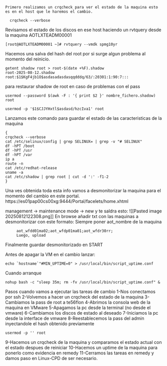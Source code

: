 	Primero realizamos un crqcheck para ver el estado de la maquina esto es en el host que le haremos el cambio.

```
  crqcheck --verbose
```

Revisamos el estado de los discos en ese host haciendo un rvtquery desde la maquina AOTLXTEADM00001

```
[root@AOTLXTEADM00001 ~]# rvtquery --vmdk spmg10yr

```

Hacemos una salva del hash del root por si surge algun problema al momento del reinicio.

```
getent shadow root > root-$(date +%F).shadow
root-2025-08-12.shadow
root:$1$KgF4jb1O$asdasadasdasqqdddq/63/:20301:1:90:7:::

```

para restaurar shadow de root en caso de problemas con el pass

```
usermod --password $(awk -F : '{ print $2 }' nombre_fichero.shadow) root

usermod -p '$1$CJJYHxtl$asdasd/hzcIva1' root
```

Lanzamos este comando para guardar el estado de las caracteristicas de la maquina

```
{
crqcheck --verbose
cat /etc/selinux/config | grep SELINUX= | grep -v "# SELINUX"
df -hPT /boot
df -hPT /usr
df -hPT /var
ip a
route -n
cat /etc/redhat-release
uname -a
cat /etc/shadow | grep root | cut -d ':' -f1-2 
}

```


Una ves obtenida toda esta info vamos a desmonitorizar la maquina para el momento del cambio en este portal.
https://es01pap00cs00xg:9444/Portal/facelets/home.xhtml

management 
	-> maintenance mode
		 -> new y te saldra esto:
		 ![[Pasted image 20250812122308.png]]
		 En browse añadir txt con las maquinas a desmonitorizar con este formato: Siempre poner aot_nombre de la maquina
		 
		 aot_wfdd01ma02;aot_wfdp01ma01;aot_wfdr30rr;
		 Luego, upload
	
Finalmente guardar desmonitorizado en START


Antes de apagar la VM en el cambio lanzar:

```
echo `hostname`"#MIN_UPTIME=0" > /usr/local/bin/script_uptime.conf
```

Cuando arranque

```
nohup bash -c "sleep 35m; rm -fv /usr/local/bin/script_uptime.conf" &
```


Pasos cuando vamos a ejecutar las tareas de cambio 
1-Nos conectamos por ssh 
2-Volvemos a hacer un crqcheck del estado de la maquina
3-Cambiamos la pass de root a te56flon
4-Abrimos la consola web de la maquina en VMware 
5-Apagamos la pc desde la terminal (no desde el vmware)
6-Cambiamos los discos de estado al deseado
7-Iniciamos la pc desde  la interface de vmware
8-Reestablecemos la pass del admin inyectandole el hash obtenido previamente
```
usermod -p '' root
```
9-Hacemos un crqcheck de la maquina y comparamos el estado actual con el estado despues de reiniciar
10-Hacemos un uptime de la maquina para ponerlo como evidencia en remedy
11-Cerramos las tareas en remedy y damos paso en Linux-CPD de ser necesario.
